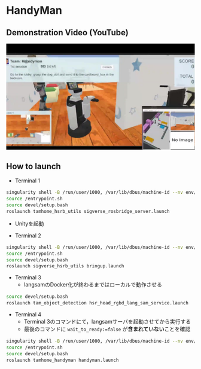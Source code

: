 # HandyMan

## Demonstration Video (YouTube)

<p align="center">
    <a href="https://youtu.be/HtXxb13liv0">
    <img src="config/Tam@Home S-OPL Handyman Demonstration.jpg" alt="HandyMan">
    </a>
</p>

## How to launch

- Terminal 1

```bash
singularity shell -B /run/user/1000, /var/lib/dbus/machine-id --nv env/sandbox_sigverse/
source /entrypoint.sh
source devel/setup.bash
roslaunch tamhome_hsrb_utils sigverse_rosbridge_server.launch
```

- Unityを起動

- Terminal 2

```bash
singularity shell -B /run/user/1000, /var/lib/dbus/machine-id --nv env/sandbox_sigverse/
source /entrypoint.sh
source devel/setup.bash
roslaunch sigverse_hsrb_utils bringup.launch
```

- Terminal 3
  - langsamのDocker化が終わるまではローカルで動作させる

```bash
source devel/setup.bash
roslaunch tam_object_detection hsr_head_rgbd_lang_sam_service.launch
```

- Terminal 4
  - Terminal 3のコマンドにて，langsamサーバを起動させてから実行する
  - 最後のコマンドに `wait_to_ready:=false` が**含まれていない**ことを確認

```bash
singularity shell -B /run/user/1000, /var/lib/dbus/machine-id --nv env/sandbox_sigverse/
source /entrypoint.sh
source devel/setup.bash
roslaunch tamhome_handyman handyman.launch
```
